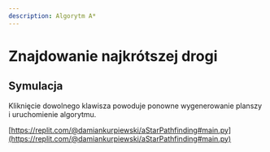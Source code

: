 ```yaml
---
description: Algorytm A*
---
```


# Znajdowanie najkrótszej drogi

## Symulacja

Kliknięcie dowolnego klawisza powoduje ponowne wygenerowanie planszy i uruchomienie algorytmu.

[https://replit.com/@damiankurpiewski/aStarPathfinding#main.py](https://replit.com/@damiankurpiewski/aStarPathfinding#main.py)
